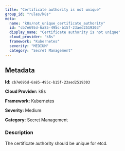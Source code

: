 ```yaml
---
title: "Certificate authority is not unique"
group_id: "rules/k8s"
meta:
  name: "k8s/not_unique_certificate_authority"
  id: "cb7e695d-6a85-495c-b15f-23aed2519303"
  display_name: "Certificate authority is not unique"
  cloud_provider: "k8s"
  framework: "Kubernetes"
  severity: "MEDIUM"
  category: "Secret Management"
---
```

## Metadata

**Id:** `cb7e695d-6a85-495c-b15f-23aed2519303`

**Cloud Provider:** k8s

**Framework:** Kubernetes

**Severity:** Medium

**Category:** Secret Management

### Description

 The certificate authority should be unique for etcd.
